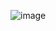 ![image](https://user-images.githubusercontent.com/60442877/210265090-67b9035f-e49d-4b3f-ac6e-9c573ff9adbe.png)

